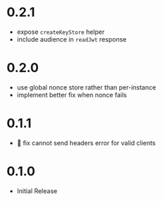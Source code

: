 # 0.2.1

 - expose `createKeyStore` helper
 - include audience in `readJwt` response

# 0.2.0

 - use global nonce store rather than per-instance
 - implement better fix when nonce fails

# 0.1.1

 - :bug: fix cannot send headers error for valid clients

# 0.1.0

 - Initial Release
